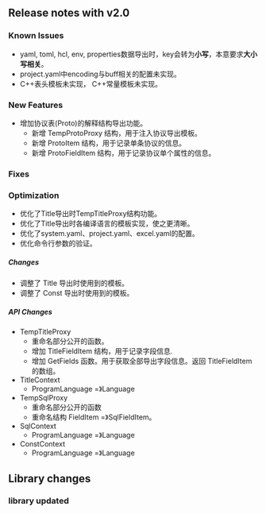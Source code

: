 ## Release notes with v2.0

### Known Issues 
- yaml, toml, hcl, env, properties数据导出时，key会转为**小写**，本意要求**大小写相关**。
- project.yaml中encoding与buff相关的配置未实现。
- C++表头模板未实现， C++常量模板未实现。

### New Features
+ 增加协议表(Proto)的解释结构导出功能。 
  + 新增 TempProtoProxy 结构，用于注入协议导出模板。
  + 新增 ProtoItem 结构，用于记录单条协议的信息。
  + 新增 ProtoFieldItem 结构，用于记录协议单个属性的信息。

### Fixes  

### Optimization  
+ 优化了Title导出时TempTitleProxy结构功能。
+ 优化了Title导出时各编译语言的模板实现，使之更清晰。
+ 优化了system.yaml、project.yaml、excel.yaml的配置。
+ 优化命令行参数的验证。

##### Changes  
+ 调整了 Title 导出时使用到的模板。
+ 调整了 Const 导出时使用到的模板。

##### API Changes  
+ TempTitleProxy
  + 重命名部分公开的函数。
  + 增加 TitleFieldItem 结构，用于记录字段信息. 
  + 增加 GetFields 函数。用于获取全部导出字段信息。返回 TitleFieldItem 的数组。
+ TitleContext 
  + ProgramLanguage  =》Language
+ TempSqlProxy
  + 重命名部分公开的函数
  + 重命名结构 FieldItem =》SqlFieldItem。
+ SqlContext
  + ProgramLanguage  =》Language
+ ConstContext
  + ProgramLanguage  =》Language

## Library changes

### library updated  